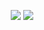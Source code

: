 <p align="center">
  <img src="https://image.ibb.co/geAdkd/1.jpg">
  <img src="https://image.ibb.co/bPkYJy/2.jpg">
</p>